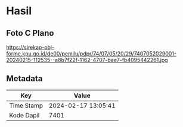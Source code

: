 # Hasil

## Foto C Plano

https://sirekap-obj-formc.kpu.go.id/de00/pemilu/pdpr/74/07/05/20/29/7407052029001-20240215-112535--a8b7f22f-1162-4707-bae7-fb4095442261.jpg


## Metadata

| Key        | Value               |
| ---------- | ------------------- |
| Time Stamp | 2024-02-17 13:05:41 |
| Kode Dapil | 7401                |




